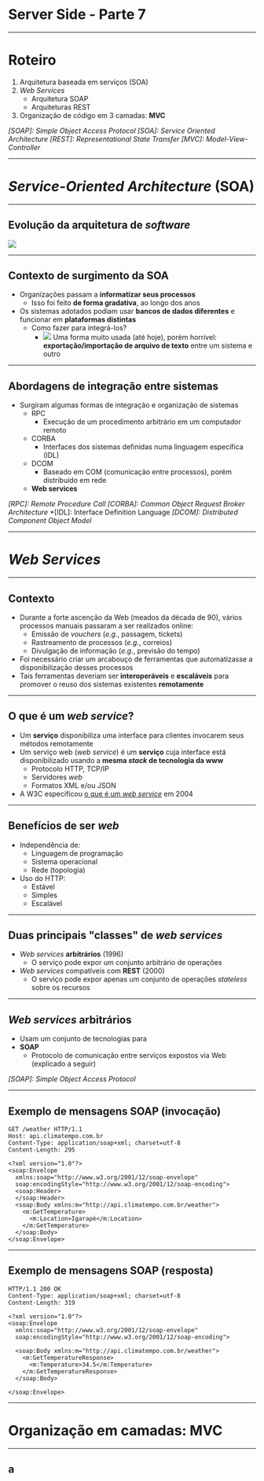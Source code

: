 # Server Side - Parte 7

---
# Roteiro

1. Arquitetura baseada em serviços (SOA)
1. _Web Services_
   - Arquitetura SOAP
   - Arquiteturas REST
1. Organização de código em 3 camadas: **MVC**

*[SOAP]: Simple Object Access Protocol*
*[SOA]: Service Oriented Architecture*
*[REST]: Representational State Transfer*
*[MVC]: Model-View-Controller*

---
# _Service-Oriented Architecture_ (SOA)

---
## Evolução da **arquitetura de _software_**

![](../../images/architecture-software.png)

---
## Contexto de surgimento da SOA

- Organizações passam a **informatizar seus processos**
  - Isso foi feito **de forma gradativa**, ao longo dos anos
- Os sistemas adotados podiam usar **bancos de dados diferentes** e 
  funcionar em **plataformas distintas**
  - Como fazer para integrá-los?
    - ![](../../images/csv-exemplo.png) <!-- {.push-right} -->
      Uma forma muito usada (até hoje), porém horrível: 
      **exportação/importação de arquivo de texto** entre um 
      sistema e outro

---
## Abordagens de integração entre sistemas

- Surgiram algumas formas de integração e organização de sistemas
  - RPC
    - Execução de um procedimento arbitrário em um computador remoto
  - CORBA
    - Interfaces dos sistemas definidas numa linguagem específica (IDL)
  - DCOM
    - Baseado em COM (comunicação entre processos), porém distribuído em rede 
  - **Web services**
   
*[RPC]: Remote Procedure Call*
*[CORBA]: Common Object Request Broker Architecture*
*[IDL]: Interface Definition Language
*[DCOM]: Distributed Component Object Model*

---
# _Web Services_

---
## Contexto
  
- Durante a forte ascenção da Web (meados da década de 90), vários processos
  manuais passaram a ser realizados online:
  - Emissão de _vouchers_ (_e.g._, passagem, tickets)
  - Rastreamento de processos (_e.g._, correios)
  - Divulgação de informação (_e.g._, previsão do tempo)
- Foi necessário criar um arcabouço de ferramentas que automatizasse a disponibilização 
  desses processos
- Tais ferramentas deveriam ser **interoperáveis** e **escaláveis** para 
  promover o reuso dos sistemas existentes **remotamente**

---
## O que é um _web service_?

- Um **serviço** disponibiliza uma interface para clientes invocarem 
  seus métodos remotamente
- Um serviço web (_web service_) é um **serviço** cuja interface está disponibilizado 
  usando a **mesma _stack_ de tecnologia da www**
  - Protocolo HTTP, TCP/IP
  - Servidores _web_
  - Formatos XML e/ou JSON
- A W3C especificou [o que é um _web service_](http://www.w3.org/TR/2004/NOTE-ws-arch-20040211/) em 2004

---
## **Benefícios** de ser _web_

- Independência de:
  - Linguagem de programação
  - Sistema operacional
  - Rede (topologia)
- Uso do HTTP:
  - Estável
  - Simples
  - Escalável

---
## Duas principais "classes" de _web services_

- _Web services_ **arbitrários** (1996)
  - O serviço pode expor um conjunto arbitrário de operações
- _Web services_ compatíveis com **REST** (2000)
  - O serviço pode expor apenas um conjunto de operações _stateless_ sobre os recursos 

---
## _Web services_ arbitrários

- Usam um conjunto de tecnologias para 
- **SOAP**
  - Protocolo de comunicação entre serviços expostos via Web (explicado a seguir)

*[SOAP]: Simple Object Access Protocol*

---
## Exemplo de mensagens SOAP (invocação)

```http
GET /weather HTTP/1.1
Host: api.climatempo.com.br
Content-Type: application/soap+xml; charset=utf-8
Content-Length: 295
 
<?xml version="1.0"?>
<soap:Envelope
  xmlns:soap="http://www.w3.org/2001/12/soap-envelope"
  soap:encodingStyle="http://www.w3.org/2001/12/soap-encoding">
  <soap:Header>
  </soap:Header>
  <soap:Body xmlns:m="http://api.climatempo.com.br/weather">
    <m:GetTemperature>
      <m:Location>Igarapé</m:Location>
    </m:GetTemperature>
  </soap:Body>
</soap:Envelope>
```

---
## Exemplo de mensagens SOAP (resposta)

```http
HTTP/1.1 200 OK
Content-Type: application/soap+xml; charset=utf-8
Content-Length: 319

<?xml version="1.0"?>
<soap:Envelope
  xmlns:soap="http://www.w3.org/2001/12/soap-envelope"
  soap:encodingStyle="http://www.w3.org/2001/12/soap-encoding">

  <soap:Body xmlns:m="http://api.climatempo.com.br/weather">
    <m:GetTemperatureResponse>
      <m:Temperature>34.5</m:Temperature>
    </m:GetTemperatureResponse>
  </soap:Body>

</soap:Envelope>
```

---
# Organização em camadas: **MVC**

---
## a
